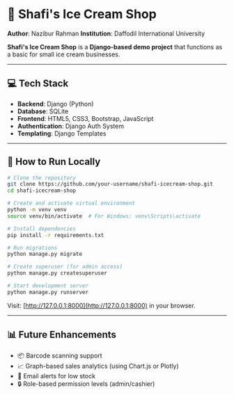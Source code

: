 # 🍨 Shafi's Ice Cream Shop  
**Author**: Nazibur Rahman
**Institution**: Daffodil International University

**Shafi's Ice Cream Shop** is a **Django-based demo project** that functions as a basic for small ice cream businesses.

---

## 💻 Tech Stack

- **Backend**: Django (Python)  
- **Database**: SQLite  
- **Frontend**: HTML5, CSS3, Bootstrap, JavaScript  
- **Authentication**: Django Auth System  
- **Templating**: Django Templates

---

## 🚀 How to Run Locally

```bash
# Clone the repository
git clone https://github.com/your-username/shafi-icecream-shop.git
cd shafi-icecream-shop

# Create and activate virtual environment
python -m venv venv
source venv/bin/activate  # For Windows: venv\Scripts\activate

# Install dependencies
pip install -r requirements.txt

# Run migrations
python manage.py migrate

# Create superuser (for admin access)
python manage.py createsuperuser

# Start development server
python manage.py runserver
````

Visit: [http://127.0.0.1:8000](http://127.0.0.1:8000) in your browser.

---

## 📊 Future Enhancements

* 📦 Barcode scanning support
* 📈 Graph-based sales analytics (using Chart.js or Plotly)
* 📧 Email alerts for low stock
* 🔒 Role-based permission levels (admin/cashier)
